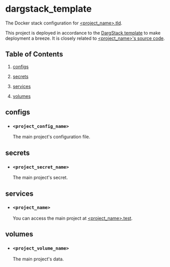 # dargstack_template


The Docker stack configuration for [<project_name>.tld](https://<project_name>.tld/).

This project is deployed in accordance to the [DargStack template](https://github.com/dargstack/dargstack_template/) to make deployment a breeze. It is closely related to [<project_name>'s source code](https://github.com/<project_owner>/<project_name>/).

## Table of Contents


 1. [configs](#configs)
    
 2. [secrets](#secrets)
    
 3. [services](#services)
    
 4. [volumes](#volumes)
    

## configs


 - ### `<project_config_name>`
    
    The main project's configuration file.
    

## secrets


 - ### `<project_secret_name>`
    
    The main project's secret.
    

## services


 - ### `<project_name>`
    
    You can access the main project at [<project_name>.test](https://<project_name>.test/).
    

## volumes


 - ### `<project_volume_name>`
    
    The main project's data.
    


